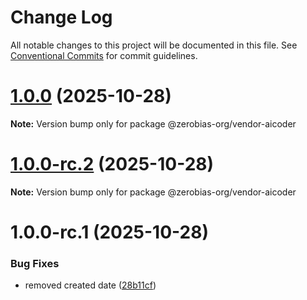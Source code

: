 # Change Log

All notable changes to this project will be documented in this file.
See [Conventional Commits](https://conventionalcommits.org) for commit guidelines.

# [1.0.0](https://github.com/zerobias-org/vendor/compare/@zerobias-org/vendor-aicoder@1.0.0-rc.2...@zerobias-org/vendor-aicoder@1.0.0) (2025-10-28)

**Note:** Version bump only for package @zerobias-org/vendor-aicoder





# [1.0.0-rc.2](https://github.com/zerobias-org/vendor/compare/@zerobias-org/vendor-aicoder@1.0.0-rc.1...@zerobias-org/vendor-aicoder@1.0.0-rc.2) (2025-10-28)

**Note:** Version bump only for package @zerobias-org/vendor-aicoder





# 1.0.0-rc.1 (2025-10-28)


### Bug Fixes

* removed created date ([28b11cf](https://github.com/zerobias-org/vendor/commit/28b11cf2563e9cdadd4b1dc83edd60d2fcd01df0))
